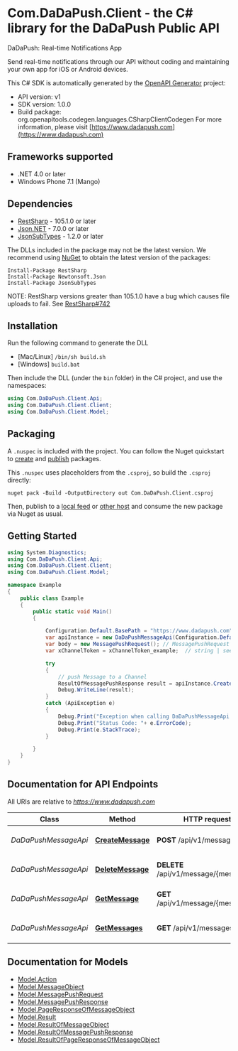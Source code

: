 # Com.DaDaPush.Client - the C# library for the DaDaPush Public API

DaDaPush: Real-time Notifications App 

Send real-time notifications through our API without coding and maintaining your own app for iOS or Android devices.

This C# SDK is automatically generated by the [OpenAPI Generator](https://openapi-generator.tech) project:

- API version: v1
- SDK version: 1.0.0
- Build package: org.openapitools.codegen.languages.CSharpClientCodegen
    For more information, please visit [https://www.dadapush.com](https://www.dadapush.com)

## Frameworks supported


- .NET 4.0 or later
- Windows Phone 7.1 (Mango)

## Dependencies


- [RestSharp](https://www.nuget.org/packages/RestSharp) - 105.1.0 or later
- [Json.NET](https://www.nuget.org/packages/Newtonsoft.Json/) - 7.0.0 or later
- [JsonSubTypes](https://www.nuget.org/packages/JsonSubTypes/) - 1.2.0 or later

The DLLs included in the package may not be the latest version. We recommend using [NuGet](https://docs.nuget.org/consume/installing-nuget) to obtain the latest version of the packages:

```
Install-Package RestSharp
Install-Package Newtonsoft.Json
Install-Package JsonSubTypes
```

NOTE: RestSharp versions greater than 105.1.0 have a bug which causes file uploads to fail. See [RestSharp#742](https://github.com/restsharp/RestSharp/issues/742)

## Installation

Run the following command to generate the DLL

- [Mac/Linux] `/bin/sh build.sh`
- [Windows] `build.bat`

Then include the DLL (under the `bin` folder) in the C# project, and use the namespaces:

```csharp
using Com.DaDaPush.Client.Api;
using Com.DaDaPush.Client.Client;
using Com.DaDaPush.Client.Model;

```


## Packaging

A `.nuspec` is included with the project. You can follow the Nuget quickstart to [create](https://docs.microsoft.com/en-us/nuget/quickstart/create-and-publish-a-package#create-the-package) and [publish](https://docs.microsoft.com/en-us/nuget/quickstart/create-and-publish-a-package#publish-the-package) packages.

This `.nuspec` uses placeholders from the `.csproj`, so build the `.csproj` directly:

```
nuget pack -Build -OutputDirectory out Com.DaDaPush.Client.csproj
```

Then, publish to a [local feed](https://docs.microsoft.com/en-us/nuget/hosting-packages/local-feeds) or [other host](https://docs.microsoft.com/en-us/nuget/hosting-packages/overview) and consume the new package via Nuget as usual.


## Getting Started

```csharp
using System.Diagnostics;
using Com.DaDaPush.Client.Api;
using Com.DaDaPush.Client.Client;
using Com.DaDaPush.Client.Model;

namespace Example
{
    public class Example
    {
        public static void Main()
        {

            Configuration.Default.BasePath = "https://www.dadapush.com";
            var apiInstance = new DaDaPushMessageApi(Configuration.Default);
            var body = new MessagePushRequest(); // MessagePushRequest | body
            var xChannelToken = xChannelToken_example;  // string | see: https://www.dadapush.com/channel/list (optional) 

            try
            {
                // push Message to a Channel
                ResultOfMessagePushResponse result = apiInstance.CreateMessage(body, xChannelToken);
                Debug.WriteLine(result);
            }
            catch (ApiException e)
            {
                Debug.Print("Exception when calling DaDaPushMessageApi.CreateMessage: " + e.Message );
                Debug.Print("Status Code: "+ e.ErrorCode);
                Debug.Print(e.StackTrace);
            }

        }
    }
}
```

## Documentation for API Endpoints

All URIs are relative to *https://www.dadapush.com*

Class | Method | HTTP request | Description
------------ | ------------- | ------------- | -------------
*DaDaPushMessageApi* | [**CreateMessage**](docs/DaDaPushMessageApi.md#createmessage) | **POST** /api/v1/message | push Message to a Channel
*DaDaPushMessageApi* | [**DeleteMessage**](docs/DaDaPushMessageApi.md#deletemessage) | **DELETE** /api/v1/message/{messageId} | delete a Channel Message
*DaDaPushMessageApi* | [**GetMessage**](docs/DaDaPushMessageApi.md#getmessage) | **GET** /api/v1/message/{messageId} | get a Channel Message
*DaDaPushMessageApi* | [**GetMessages**](docs/DaDaPushMessageApi.md#getmessages) | **GET** /api/v1/messages | get Message List


## Documentation for Models

 - [Model.Action](docs/Action.md)
 - [Model.MessageObject](docs/MessageObject.md)
 - [Model.MessagePushRequest](docs/MessagePushRequest.md)
 - [Model.MessagePushResponse](docs/MessagePushResponse.md)
 - [Model.PageResponseOfMessageObject](docs/PageResponseOfMessageObject.md)
 - [Model.Result](docs/Result.md)
 - [Model.ResultOfMessageObject](docs/ResultOfMessageObject.md)
 - [Model.ResultOfMessagePushResponse](docs/ResultOfMessagePushResponse.md)
 - [Model.ResultOfPageResponseOfMessageObject](docs/ResultOfPageResponseOfMessageObject.md)

